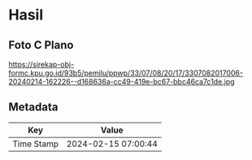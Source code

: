 # Hasil

## Foto C Plano

https://sirekap-obj-formc.kpu.go.id/93b5/pemilu/ppwp/33/07/08/20/17/3307082017006-20240214-162226--d168636a-cc49-419e-bc67-bbc46ca7c1de.jpg


## Metadata

| Key        | Value               |
| ---------- | ------------------- |
| Time Stamp | 2024-02-15 07:00:44 |



